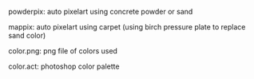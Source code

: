 powderpix: auto pixelart using concrete powder or sand

mappix: auto pixelart using carpet (using birch pressure plate to replace sand color)

color.png: png file of colors used

color.act: photoshop color palette
